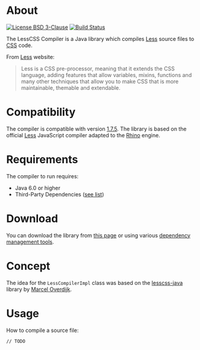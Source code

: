 # About
[![License BSD 3-Clause](https://img.shields.io/badge/license-BSD%203--Clause-blue.svg)](http://lesscss-compiler.projects.gabrys.biz/license.txt)
[![Build Status](https://travis-ci.org/gabrysbiz/lesscss-compiler.svg?branch=feature%2F2.0)](https://travis-ci.org/gabrysbiz/lesscss-compiler)

The LessCSS Compiler is a Java library which compiles [Less](http://lesscss.org/) source files to [CSS](http://www.w3.org/Style/CSS/) code.

From [Less](http://lesscss.org/) website:
> Less is a CSS pre-processor, meaning that it extends the CSS language, adding features that allow variables,
> mixins, functions and many other techniques that allow you to make CSS that is more maintainable, themable
> and extendable.

# Compatibility
The compiler is compatible with version [1.7.5](https://github.com/less/less.js/releases/tag/v1.7.5).
The library is based on the official [Less](http://lesscss.org/) JavaScript compiler adapted to the
[Rhino](https://developer.mozilla.org/en-US/docs/Mozilla/Projects/Rhino) engine.

# Requirements
The compiler to run requires:
* Java 6.0 or higher
* Third-Party Dependencies ([see list](http://lesscss-compiler.projects.gabrys.biz/LATEST/dependencies.html))

# Download
You can download the library from [this page](http://lesscss-compiler.projects.gabrys.biz/LATEST/download.html)
or using various [dependency management tools](http://lesscss-compiler.projects.gabrys.biz/LATEST/dependency-info.html).

# Concept
The idea for the `LessCompilerImpl` class was based on the [lesscss-java](https://github.com/marceloverdijk/lesscss-java)
library by [Marcel Overdijk](https://github.com/marceloverdijk).

# Usage
How to compile a source file:
```
// TODO
```